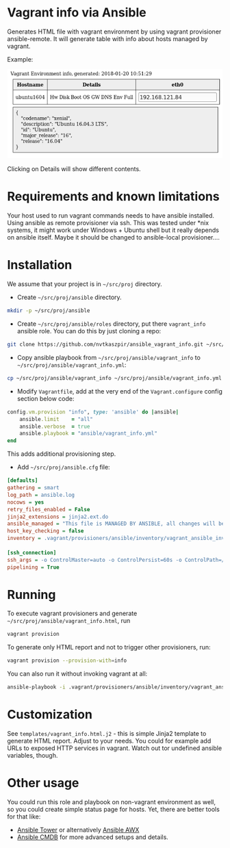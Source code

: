 # Vagrant info via Ansible

Generates HTML file with vagrant environment by using vagrant provisioner ansible-remote.
It will generate table with info about hosts managed by vagrant.

Example:

![vagrant_info with example section expanded](vagrant_info.gif)

Clicking on Details will show different contents.

# Requirements and known limitations

Your host used to run vagrant commands needs to have ansible installed.
Using ansible as remote provisioner via ssh.
This was tested under *nix systems, it might work under Windows + Ubuntu shell but it really depends on ansible itself.
Maybe it should be changed to ansible-local provisioner....

# Installation

We assume that your project is in `~/src/proj` directory.

* Create `~/src/proj/ansible` directory.

```bash
mkdir -p ~/src/proj/ansible
```

* Create `~/src/proj/ansible/roles` directory, put there `vagrant_info` ansible role. You can do this by just cloning a repo:

```bash
git clone https://github.com/nvtkaszpir/ansible_vagrant_info.git ~/src/proj/ansible/vagrant_info
```

* Copy ansible playbook from `~/src/proj/ansible/vagrant_info` to `~/src/proj/ansible/vagrant_info.yml`:

```bash
cp ~/src/proj/ansible/vagrant_info ~/src/proj/ansible/vagrant_info.yml
```


* Modify `Vagrantfile`, add at the very end of the `Vagrant.configure` config section below code:

```ruby
config.vm.provision "info", type: 'ansible' do |ansible|
    ansible.limit    = "all"
    ansible.verbose  = true
    ansible.playbook = "ansible/vagrant_info.yml"
end
```

This adds additional provisioning step.

* Add `~/src/proj/ansible.cfg` file:

```ini
[defaults]
gathering = smart
log_path = ansible.log
nocows = yes
retry_files_enabled = False
jinja2_extensions = jinja2.ext.do
ansible_managed = "This file is MANAGED BY ANSIBLE, all changes will be LOST upon an update."
host_key_checking = false
inventory = .vagrant/provisioners/ansible/inventory/vagrant_ansible_inventory

[ssh_connection]
ssh_args = -o ControlMaster=auto -o ControlPersist=60s -o ControlPath=/tmp/ansible-ssh-%r-%h-%p
pipelining = True

```

# Running

To execute vagrant provisioners and generate `~/src/proj/ansible/vagrant_info.html`, run

```bash
vagrant provision
```

To generate only HTML report and not to trigger other provisioners, run:

```bash
vagrant provision --provision-with=info
```

You can also run it without invoking vagrant at all:

```bash
ansible-playbook -i .vagrant/provisioners/ansible/inventory/vagrant_ansible_inventory ansible/vagrant_info.yml
```

# Customization

See `templates/vagrant_info.html.j2` - this is simple Jinja2 template to generate HTML report. Adjust to your needs.
You could for example add URLs to exposed HTTP services in vagrant.
Watch out tor undefined ansible variables, though.

# Other usage

You could run this role and playbook on non-vagrant environment as well, so you could create simple status page for hosts.
Yet, there are better tools for that like:
* [Ansible Tower](https://www.ansible.com/products/tower) or alternatively [Ansible AWX](https://github.com/ansible/awx)
* [Ansible CMDB](https://github.com/fboender/ansible-cmdb) for more advanced setups and details.
